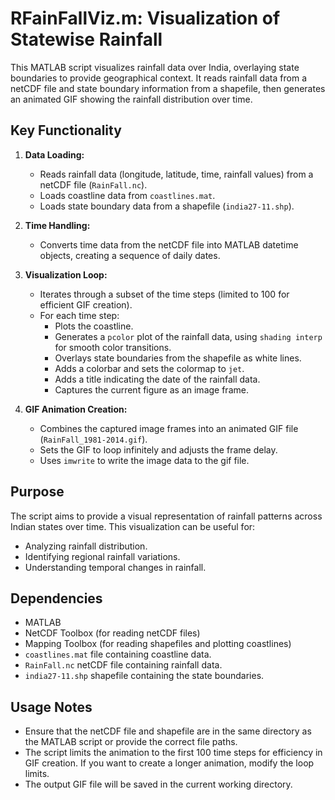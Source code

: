 
# RFainFallViz.m: Visualization of Statewise Rainfall

This MATLAB script visualizes rainfall data over India, overlaying state boundaries to provide geographical context. It reads rainfall data from a netCDF file and state boundary information from a shapefile, then generates an animated GIF showing the rainfall distribution over time.

## Key Functionality

1.  **Data Loading:**
    * Reads rainfall data (longitude, latitude, time, rainfall values) from a netCDF file (`RainFall.nc`).
    * Loads coastline data from `coastlines.mat`.
    * Loads state boundary data from a shapefile (`india27-11.shp`).

2.  **Time Handling:**
    * Converts time data from the netCDF file into MATLAB datetime objects, creating a sequence of daily dates.

3.  **Visualization Loop:**
    * Iterates through a subset of the time steps (limited to 100 for efficient GIF creation).
    * For each time step:
        * Plots the coastline.
        * Generates a `pcolor` plot of the rainfall data, using `shading interp` for smooth color transitions.
        * Overlays state boundaries from the shapefile as white lines.
        * Adds a colorbar and sets the colormap to `jet`.
        * Adds a title indicating the date of the rainfall data.
        * Captures the current figure as an image frame.

4.  **GIF Animation Creation:**
    * Combines the captured image frames into an animated GIF file (`RainFall_1981-2014.gif`).
    * Sets the GIF to loop infinitely and adjusts the frame delay.
    * Uses `imwrite` to write the image data to the gif file.

## Purpose

The script aims to provide a visual representation of rainfall patterns across Indian states over time. This visualization can be useful for:

* Analyzing rainfall distribution.
* Identifying regional rainfall variations.
* Understanding temporal changes in rainfall.

## Dependencies

* MATLAB
* NetCDF Toolbox (for reading netCDF files)
* Mapping Toolbox (for reading shapefiles and plotting coastlines)
* `coastlines.mat` file containing coastline data.
* `RainFall.nc` netCDF file containing rainfall data.
* `india27-11.shp` shapefile containing the state boundaries.

## Usage Notes

* Ensure that the netCDF file and shapefile are in the same directory as the MATLAB script or provide the correct file paths.
* The script limits the animation to the first 100 time steps for efficiency in GIF creation. If you want to create a longer animation, modify the loop limits.
* The output GIF file will be saved in the current working directory.
